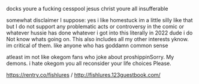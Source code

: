 docks youre a fucking cesspool jesus christ youre all insufferable

somewhat disclaimer I suppose: yes i like homestuck im a little silly like that but I do not support any problematic acts or controversy in the comic or whatever hussie has done whatever i got into this literally in 2022 dude i do Not know whats going on. This also includes all my other interests yknow. im critical of them. like anyone who has goddamn common sense

atleast im not like okegom fans who joke about proshippinSorry. My demons. i hate okegom you all reconsider your life choices Please. 

https://rentry.co/fishlures / http://fishlures.123guestbook.com/


